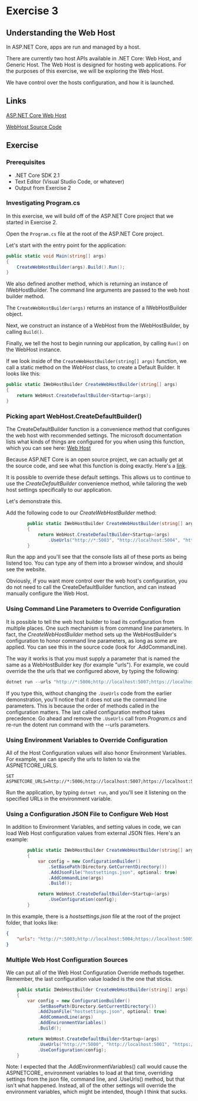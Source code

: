 # Exercise 3

## Understanding the Web Host

In ASP.NET Core, apps are run and managed by a host.

There are currently two host APIs available in .NET Core: Web Host, and Generic Host. The Web Host is designed for hosting web applications. For the purposes of this exercise, we will be exploring the Web Host.

We have control over the hosts configuration, and how it is launched.

## Links

[ASP.NET Core Web Host](https://docs.microsoft.com/en-us/aspnet/core/fundamentals/host/web-host?view=aspnetcore-2.1)

[WebHost Source Code](https://github.com/aspnet/MetaPackages/blob/master/src/Microsoft.AspNetCore/WebHost.cs)

## Exercise

### Prerequisites

- .NET Core SDK 2.1
- Text Editor (Visual Studio Code, or whatever)
- Output from Exercise 2

### Investigating Program.cs

In this exercise, we will build off of the ASP.NET Core project that we started in Exercise 2.

Open the ```Program.cs``` file at the root of the ASP.NET Core project.

Let's start with the entry point for the application:

```cs
public static void Main(string[] args)
{
    CreateWebHostBuilder(args).Build().Run();
}
```

We also defined another method, which is returning an instance of IWebHostBuilder. The command line arguments are passed to the web host builder method.

The ```CreateWebHostBuilder(args)``` returns an instance of a IWebHostBuilder object.

Next, we construct an instance of a WebHost from the IWebHostBuilder, by calling ```Build()```.

Finally, we tell the host to begin running our application, by calling ```Run()``` on the WebHost instance.

If we look inside of the ```CreateWebHostBuilder(string[] args)``` function, we call a static method on the _WebHost_ class, to create a Default Builder. It looks like this:

```cs
public static IWebHostBuilder CreateWebHostBuilder(string[] args) 
{
    return WebHost.CreateDefaultBuilder<Startup>(args);
}
```

### Picking apart WebHost.CreateDefaultBuilder<Startup>()

The CreateDefaultBuilder function is a convenience method that configures the web host with recommended settings. The microsoft documentation lists what kinds of things are configured for you when using this function, which you can see here: [Web Host](https://docs.microsoft.com/en-us/aspnet/core/fundamentals/host/web-host?view=aspnetcore-2.1)

Because ASP.NET Core is an open source project, we can actually get at the source code, and see what this function is doing exactly. Here's a [link](https://github.com/aspnet/MetaPackages/blob/master/src/Microsoft.AspNetCore/WebHost.cs).

It is possible to override these default settings. This allows us to continue to use the _CreateDefaultBuilder_ convenience method, while tailoring the web host settings specifically to our application.

Let's demonstrate this.

Add the following code to our _CreateWebHostBuilder_ method:

```cs
        public static IWebHostBuilder CreateWebHostBuilder(string[] args) 
        {
            return WebHost.CreateDefaultBuilder<Startup>(args)
                .UseUrls("http://*:5003", "http://localhost:5004", "https://localhost:5005");
        }
```

Run the app and you'll see that the console lists all of these ports as being listend too. You can type any of them into a browser window, and should see the website.

Obviously, if you want more control over the web host's configuration, you do not need to call the CreateDefaultBuilder function, and can instead manually configure the Web Host.

### Using Command Line Parameters to Override Configuration

It is possible to tell the web host builder to load its configuration from multiple places. One such mechanism is from command line parameters. In fact, the _CreateWebHostBuilder_ method sets up the WebHostBuilder's configuration to honor command line parameters, as long as some are applied. You can see this in the source code (look for .AddCommandLine).

The way it works is that you must supply a parameter that is named the same as a WebHostBuilder key (for example "urls"). For example, we could override the the urls that we configured above, by typing the following:

```cs
dotnet run --urls "http://*:5006;http://localhost:5007;https://localhost:5008"
```

If you type this, without changing the ```.UseUrls``` code from the earlier demonstration, you'll notice that it does not use the command line parameters. This is because the order of methods called in the configuration matters. The last called configuration method takes precedence. Go ahead and remove the ```.UseUrls``` call from _Program.cs_ and re-run the dotent run command with the --urls parameters.

### Using Environment Variables to Override Configuration

All of the Host Configuration values will also honor Environment Variables. For example, we can specify the urls to listen to via the ASPNETCORE_URLS.

```
SET ASPNETCORE_URLS=http://*:5006;http://localhost:5007;https://localhost:5008
```

Run the application, by typing ```dotnet run```, and you'll see it listening on the specified URLs in the environment variable.

### Using a Configuration JSON File to Configure Web Host

In addition to Environment Variables, and setting values in code, we can load Web Host configuration values from external JSON files. Here's an example:

```cs
        public static IWebHostBuilder CreateWebHostBuilder(string[] args) 
        {
            var config = new ConfigurationBuilder()
                .SetBasePath(Directory.GetCurrentDirectory())
                .AddJsonFile("hostsettings.json", optional: true)
                .AddCommandLine(args)
                .Build();

            return WebHost.CreateDefaultBuilder<Startup>(args)
                .UseConfiguration(config);
        }
```

In this example, there is a _hostsettings.json_ file at the root of the project folder, that looks like:

```json
{
    "urls": "http://*:5003;http://localhost:5004;https://localhost:5005"
}
```

### Multiple Web Host Configuration Sources

We can put all of the Web Host Configuration Override methods together. Remember, the last configuration value loaded is the one that sticks.

```cs
    public static IWebHostBuilder CreateWebHostBuilder(string[] args) 
    {
        var config = new ConfigurationBuilder()
            .SetBasePath(Directory.GetCurrentDirectory())
            .AddJsonFile("hostsettings.json", optional: true)
            .AddCommandLine(args)
            .AddEnvironmentVariables()
            .Build();

        return WebHost.CreateDefaultBuilder<Startup>(args)
            .UseUrls("http://*:5000", "http://localhost:5001", "https://localhost:5002")
            .UseConfiguration(config);
    }
```

Note: I expected that the .AddEnvironmentVariables() call would cause the ASPNETCORE_ environment variables to load at that time, overriding settings from the json file, command line, and .UseUrls() method, but that isn't what happened. Instead, all of the other settings will override the environment variables, which might be intended, though I think that sucks.